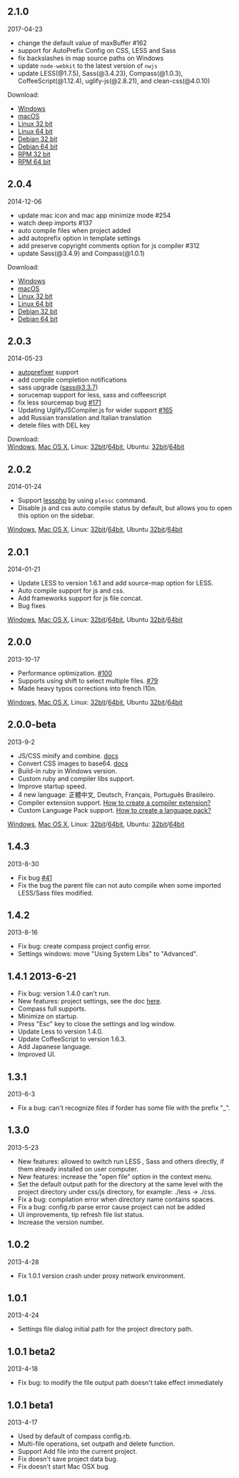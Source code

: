 ## 2.1.0
2017-04-23

* change the default value of maxBuffer #162
* support for AutoPrefix Config on CSS, LESS and Sass
* fix backslashes in map source paths on Windows
* update `node-webkit` to the latest version of `nwjs`
* update LESS(@1.7.5), Sass(@3.4.23), Compass(@1.0.3), CoffeeScript(@1.12.4), uglify-js(@2.8.21), and clean-css(@4.0.10)

Download:
* [Windows](https://drive.google.com/open?id=0B-tHQW4o9rnYak54ak1MWk9FWjQ)
* [macOS](https://drive.google.com/open?id=0B-tHQW4o9rnYTVlPampRdmVSeEE)
* [Linux 32 bit](https://drive.google.com/open?id=0B-tHQW4o9rnYTUhBWXdoUXhWVWc)
* [Linux 64 bit](https://drive.google.com/open?id=0B-tHQW4o9rnYWmtqVTlTSW11cjA)
* [Debian 32 bit](https://drive.google.com/open?id=0B-tHQW4o9rnYNlpTZ0U4SjhCODg)
* [Debian 64 bit](https://drive.google.com/open?id=0B-tHQW4o9rnYUmxLa05fbWFsUEE)
* [RPM 32 bit](https://drive.google.com/open?id=0B-tHQW4o9rnYM084RlV5V3RzQTA)
* [RPM 64 bit](https://drive.google.com/open?id=0B-tHQW4o9rnYWVNBT3JLNmtKOTg)

## 2.0.4
2014-12-06

* update mac icon and mac app minimize mode #254
* watch deep imports #137
* auto compile files when project added
* add autoprefix option in template settings
* add preserve copyright comments option for js compiler #312
* update Sass(@3.4.9) and Compass(@1.0.1)

Download:
* [Windows](https://drive.google.com/file/d/0B6VbtUech2J9LTRmZ3E5SkYzZmc/view?usp=sharing)
* [macOS](https://drive.google.com/file/d/0B6VbtUech2J9SkdxalcyYlNJUFU/view?usp=sharing)
* [Linux 32 bit](https://drive.google.com/file/d/0B6VbtUech2J9RTlfVlBPR1NGQjA/view?usp=sharing)
* [Linux 64 bit](https://drive.google.com/file/d/0B6VbtUech2J9aFZYOFN4UExhdTg/view?usp=sharing)
* [Debian 32 bit](https://drive.google.com/file/d/0B6VbtUech2J9V1VxUHhwXzJDbTg/view?usp=sharing)
* [Debian 64 bit](https://drive.google.com/file/d/0B6VbtUech2J9SHMybU55YnBkS1k/view?usp=sharing)

## 2.0.3
2014-05-23

* [autoprefixer](https://github.com/ai/autoprefixer) support
* add compile completion notifications
* sass upgrade (sass@3.3.7)
* sorucemap support for less, sass and coffeescript
* fix less sourcemap bug [#171](https://github.com/oklai/koala/issues/171)
* Updating UglifyJSCompiler.js for wider support [#165](https://github.com/oklai/koala/issues/165)
* add Russian translation and Italian translation
* detele files with DEL key

Download:  
[Windows](https://www.amazon.com/clouddrive/share?s=nzk6bLqnSUgmH1k4JPpX00), [Mac OS X](https://www.amazon.com/clouddrive/share?s=L1bsihZaSY8k8dooe3Ni2Y), Linux: [32bit](https://www.amazon.com/clouddrive/share?s=Sd2Pq99uSQ4iJz0Y9PwfQI)/[64bit](https://www.amazon.com/clouddrive/share?s=c4glyJwmQ3gin6Uz5kqeK0), Ubuntu: [32bit](https://www.amazon.com/clouddrive/share?s=uPyHYhj3QpMmXwrmIOjU_w)/[64bit](https://www.amazon.com/clouddrive/share?s=AJfhBKi8Rccqn6j-2R9ctU)

## 2.0.2
2014-01-24

* Support [lessphp](http://leafo.net/lessphp/) by using `plessc` command.
* Disable js and css auto compile status by default, but allows you to open this option on the sidebar.

[Windows](https://www.amazon.com/clouddrive/share?s=nenUoHLVS6EnGwxGYWLFzY), [Mac OS X](https://www.amazon.com/clouddrive/share?s=Fwf4PXOES1Io0JRlGx3P7k), Linux: [32bit](https://www.amazon.com/clouddrive/share?s=BJGBimGKQDsiqL3pMmkSEA)/[64bit](https://www.amazon.com/clouddrive/share?s=6pYBp7DIRTwopyHcFv4f8c), Ubuntu [32bit](https://www.amazon.com/clouddrive/share?s=0IyKOEzMRXkr9gFyXCKVZk)/[64bit](https://www.amazon.com/clouddrive/share?s=2JRLmMZ_S5Iq8fzAZifUY0)

## 2.0.1
2014-01-21

* Update LESS to version 1.6.1 and add source-map option for LESS.
* Auto compile support for js and css.
* Add frameworks support for js file concat‎.
* Bug fixes

[Windows](https://www.amazon.com/clouddrive/share?s=0_Os5D5mRgkjOe8elWviHU), [Mac OS X](https://www.amazon.com/clouddrive/share?s=jrCTpybrSJYoGwVoh0yYNQ), Linux: [32bit](https://www.amazon.com/clouddrive/share?s=bm3LlO6fQYwv5gGwuXiidA)/[64bit](https://www.amazon.com/clouddrive/share?s=4zfeavdnQtosSbt08QLmjM), Ubuntu [32bit](https://www.amazon.com/clouddrive/share?s=Pzil6yZjQe8ub1yUdt7ycM)/[64bit](https://www.amazon.com/clouddrive/share?s=Gp6WK1QOQnctgFdamlLHhM)

## 2.0.0
2013-10-17

* Performance optimization. [#100](https://github.com/oklai/koala/issues/100)
* Supports using shift to select multiple files. [#79](https://github.com/oklai/koala/issues/79)
* Made heavy typos corrections into french l10n.

[Windows](https://www.amazon.com/clouddrive/share?s=GmpWIhgEQ5EnZDOrR0D7v8), [Mac OS X](https://www.amazon.com/clouddrive/share?s=YV_QSvRrRR8tEm5T1hLgsI), Linux: [32bit](https://www.amazon.com/clouddrive/share?s=ws3UhCIcT4Mo2uHUXNXeeo)/[64bit](https://www.amazon.com/clouddrive/share?s=yHzPh3FXTdMnrp1ozgI0g8), Ubuntu [32bit](https://www.amazon.com/clouddrive/share?s=3XIafPGUSPMsP5GonnG9bs)/[64bit](https://www.amazon.com/clouddrive/share?s=hpHEGI4eRXco1-joGp22J8)

## 2.0.0-beta
2013-9-2

* JS/CSS minify and combine. [docs](https://github.com/oklai/koala/wiki/JS-CSS-minify-and-combine)
* Convert CSS images to base64. [docs](https://github.com/oklai/koala/wiki/JS-CSS-minify-and-combine#convert-css-images-to-base64)
* Build-in ruby in Windows version.
* Custom ruby and compiler libs support.
* Improve startup speed.
* 4 new language: 正體中文, Deutsch, Français, Português Brasileiro.
* Compiler extension support. [How to create a compiler extension?](https://github.com/oklai/koala/tree/master/src/app/templates/compiler)
* Custom Language Pack support. [How to create a language pack?](https://github.com/oklai/koala/tree/master/src/app/templates/locales)

[Windows](https://www.amazon.com/clouddrive/share?s=qng8__f6Qywp1MHlIBSvzU), [Mac OS X](https://www.amazon.com/clouddrive/share?s=xOfhq6uUQWonsvM4wcYSBI), Linux: [32bit](https://www.amazon.com/clouddrive/share?s=83_IglXmQbkp-aZqlToP6A)/[64bit](https://www.amazon.com/clouddrive/share?s=Sbz6xXWtQwUskz98IX4DwE), Ubuntu: [32bit](https://www.amazon.com/clouddrive/share?s=8U4cNCa-TM4j0HXKdKADYg)/[64bit](https://www.amazon.com/clouddrive/share?s=HTIIYSB7ToAiTnmZwvVSYk)

## 1.4.3
2013-8-30

* Fix bug [#41](https://github.com/oklai/koala/issues/41)
* Fix the bug the parent file can not auto compile when some imported LESS/Sass files modified.

## 1.4.2
2013-8-16

* Fix bug: create compass project config error.
* Settings windows: move "Using System Libs" to "Advanced".

## 1.4.1 2013-6-21
* Fix bug: version 1.4.0 can't run.
* New features: project settings, see the doc [here](https://github.com/oklai/koala/wiki/Using-project-settings).
* Compass full supports.
* Minimize on startup.
* Press "Esc" key to close the settings and log window.
* Update Less to version 1.4.0.
* Update CoffeeScript to version 1.6.3.
* Add Japanese language.
* Improved UI.

## 1.3.1
2013-6-3

* Fix a bug: can't recognize files if forder has some file with the prefix "_".

## 1.3.0
2013-5-23

* New features: allowed to switch run LESS , Sass and others directly, if them already installed on user computer.
* New features: increase the "open file" option in the context menu.
* Set the default output path for the directory at the same level with the project directory under css/js directory, for example: ./less -> ./css.
* Fix a bug: compilation error when directory name contains spaces.
* Fix a bug: config.rb parse error cause project can not be added
* UI improvements, tip refresh file list status.
* Increase the version number.

## 1.0.2
2013-4-28

* Fix 1.0.1 version crash under proxy network environment.

## 1.0.1
2013-4-24

* Settings file dialog initial path for the project directory path.

## 1.0.1 beta2
2013-4-18

* Fix bug: to modify the file output path doesn't take effect immediately

## 1.0.1 beta1
2013-4-17

* Used by default of compass config.rb.
* Multi-file operations, set outpath and delete function.
* Support Add file into the current project.
* Fix doesn't save project data bug.
* Fix doesn't start Mac OSX bug.
